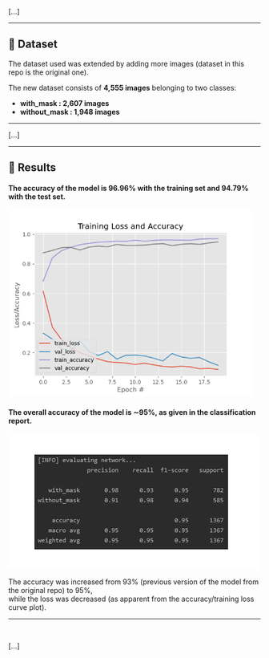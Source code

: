 \[...\]

---

## :file_folder: Dataset
The dataset used was extended by adding more images (dataset in this repo is the original one).

The new dataset consists of __4,555 images__ belonging to two classes:
*	__with_mask    :  2,607 images__
*	__without_mask :  1,948 images__

---

\[...\]

---

## :key: Results

#### The accuracy of the model is 96.96% with the training set and 94.79% with the test set.

![](https://github.com/DeepakPurti/Face-Mask-Detection/blob/master/plot.png)

#### The overall accuracy of the model is ∼95%, as given in the classification report.

![](https://github.com/DeepakPurti/Face-Mask-Detection/blob/master/classification_report.png)

The accuracy was increased from 93% (previous version of the model from the original repo) to 95%,  
while the loss was decreased (as apparent from the accuracy/training loss curve plot).

---

<br>

\[...\]
